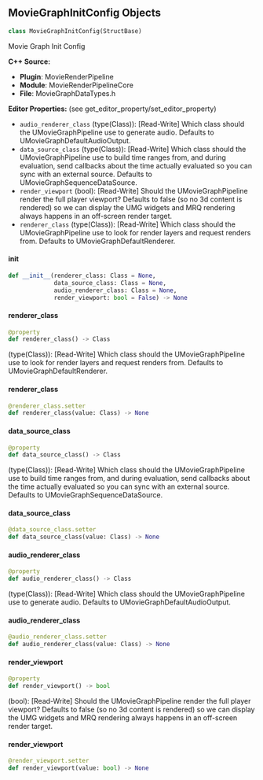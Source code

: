 ## MovieGraphInitConfig Objects

```python
class MovieGraphInitConfig(StructBase)
```

Movie Graph Init Config

**C++ Source:**

- **Plugin**: MovieRenderPipeline
- **Module**: MovieRenderPipelineCore
- **File**: MovieGraphDataTypes.h

**Editor Properties:** (see get_editor_property/set_editor_property)

- ``audio_renderer_class`` (type(Class)):  [Read-Write] Which class should the UMovieGraphPipeline use to generate audio. Defaults to
  UMovieGraphDefaultAudioOutput.
- ``data_source_class`` (type(Class)):  [Read-Write] Which class should the UMovieGraphPipeline use to build time ranges from, and
  during evaluation, send callbacks about the time actually evaluated so you
  can sync with an external source. Defaults to UMovieGraphSequenceDataSource.
- ``render_viewport`` (bool):  [Read-Write] Should the UMovieGraphPipeline render the full player viewport? Defaults
  to false (so no 3d content is rendered) so we can display the UMG widgets
  and MRQ rendering always happens in an off-screen render target.
- ``renderer_class`` (type(Class)):  [Read-Write] Which class should the UMovieGraphPipeline use to look for render layers and
  request renders from. Defaults to UMovieGraphDefaultRenderer.

<a id="unreal.MovieGraphInitConfig.__init__"></a>

#### __init__

```python
def __init__(renderer_class: Class = None,
             data_source_class: Class = None,
             audio_renderer_class: Class = None,
             render_viewport: bool = False) -> None
```

<a id="unreal.MovieGraphInitConfig.renderer_class"></a>

#### renderer_class

```python
@property
def renderer_class() -> Class
```

(type(Class)):  [Read-Write] Which class should the UMovieGraphPipeline use to look for render layers and
request renders from. Defaults to UMovieGraphDefaultRenderer.

<a id="unreal.MovieGraphInitConfig.renderer_class"></a>

#### renderer_class

```python
@renderer_class.setter
def renderer_class(value: Class) -> None
```

<a id="unreal.MovieGraphInitConfig.data_source_class"></a>

#### data_source_class

```python
@property
def data_source_class() -> Class
```

(type(Class)):  [Read-Write] Which class should the UMovieGraphPipeline use to build time ranges from, and
during evaluation, send callbacks about the time actually evaluated so you
can sync with an external source. Defaults to UMovieGraphSequenceDataSource.

<a id="unreal.MovieGraphInitConfig.data_source_class"></a>

#### data_source_class

```python
@data_source_class.setter
def data_source_class(value: Class) -> None
```

<a id="unreal.MovieGraphInitConfig.audio_renderer_class"></a>

#### audio_renderer_class

```python
@property
def audio_renderer_class() -> Class
```

(type(Class)):  [Read-Write] Which class should the UMovieGraphPipeline use to generate audio. Defaults to
UMovieGraphDefaultAudioOutput.

<a id="unreal.MovieGraphInitConfig.audio_renderer_class"></a>

#### audio_renderer_class

```python
@audio_renderer_class.setter
def audio_renderer_class(value: Class) -> None
```

<a id="unreal.MovieGraphInitConfig.render_viewport"></a>

#### render_viewport

```python
@property
def render_viewport() -> bool
```

(bool):  [Read-Write] Should the UMovieGraphPipeline render the full player viewport? Defaults
to false (so no 3d content is rendered) so we can display the UMG widgets
and MRQ rendering always happens in an off-screen render target.

<a id="unreal.MovieGraphInitConfig.render_viewport"></a>

#### render_viewport

```python
@render_viewport.setter
def render_viewport(value: bool) -> None
```

<a id="unreal.MovieGraphResolveArgs"></a>